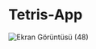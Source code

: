 # Tetris-App

![Ekran Görüntüsü (48)](https://user-images.githubusercontent.com/40963928/147937114-61ae9f8a-22f7-4eff-b701-9305b0e2b6ed.png)
